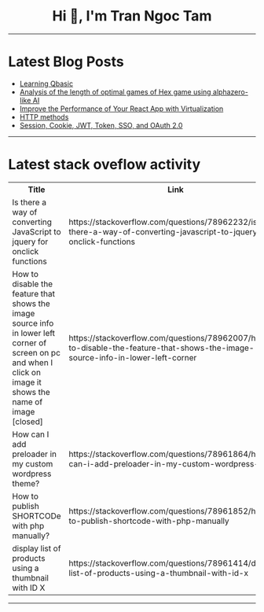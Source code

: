 <h1 align="center">Hi 👋, I'm Tran Ngoc Tam</h1>

---

# Latest Blog Posts 
<!-- BLOG-POST-LIST:START -->
- [Learning Qbasic](https://dev.to/mince/learning-qbasic-3odo)
- [Analysis of the length of optimal games of Hex game using alphazero-like AI](https://dev.to/hzyhhzy/analysis-of-the-length-of-optimal-games-of-hex-game-using-alphazero-like-ai-16n7)
- [Improve the Performance of Your React App with Virtualization](https://dev.to/ihebsebai/improve-the-performance-of-your-react-app-with-virtualization-2k72)
- [HTTP methods](https://dev.to/mrcaption49/http-methods-24ak)
- [Session, Cookie, JWT, Token, SSO, and OAuth 2.0](https://dev.to/mrcaption49/session-vs-14md)
<!-- BLOG-POST-LIST:END -->

---

# Latest stack oveflow activity
<table>
  <tr><th>Title</th><th>Link</th></tr>
  <!-- STACKOVERFLOW:START --><tr><td>Is there a way of converting JavaScript to jquery for onclick functions</td><td>https://stackoverflow.com/questions/78962232/is-there-a-way-of-converting-javascript-to-jquery-for-onclick-functions</td></tr><tr><td>How to disable the feature that shows the image source info in lower left corner of screen on pc and when I click on image it shows the name of image [closed]</td><td>https://stackoverflow.com/questions/78962007/how-to-disable-the-feature-that-shows-the-image-source-info-in-lower-left-corner</td></tr><tr><td>How can I add preloader in my custom wordpress theme?</td><td>https://stackoverflow.com/questions/78961864/how-can-i-add-preloader-in-my-custom-wordpress-theme</td></tr><tr><td>How to publish SHORTCODe with php manually?</td><td>https://stackoverflow.com/questions/78961852/how-to-publish-shortcode-with-php-manually</td></tr><tr><td>display list of products using a thumbnail with ID X</td><td>https://stackoverflow.com/questions/78961414/display-list-of-products-using-a-thumbnail-with-id-x</td></tr><!-- STACKOVERFLOW:END -->
</table>

---


